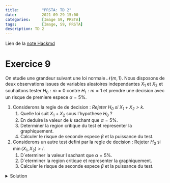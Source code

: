 ```yaml
---
title:          "PRSTA: TD 2"
date:           2021-09-29 15:00
categories:     [Image S9, PRSTA]
tags:           [Image, S9, PRSTA]
description: TD 2
---
```

Lien de la [note Hackmd](https://hackmd.io/@lemasymasa/B1HfQyzNF)

# Exercice 9

On etudie une grandeur suivant une loi normale $\mathcal N (m, 1)$. Nous disposons de deux observations issues de variables aleatoires independantes $X_1$ et $X_2$ et souhaitons tester $H_0 : m = 0$ contre $H_1 : m = 1$ et prendre une decision avec un risque de premiere espece $\alpha = 5\%$.

1. Considerons la regle de de decision : *Rejeter $H_0$ si $X_1 + X_2 \gt k$*.
    1. Quelle loi suit $X_1 + X_2$ sous l’hypothese $H_0$ ?
    2. En deduire la valeur de $k$ sachant que $\alpha = 5\%$.
    3. Determiner la region critique du test et representer la graphiquement.
    4. Calculer le risque de seconde espece $\beta$ et la puissance du test.
2. Considerons un autre test defini par la regle de decision : Rejeter $H_0$ si $\min(X_1, X_2) \gt l$.
    1. D´eterminer la valeur l sachant que $\alpha = 5\%$.
    2. D´eterminer la region critique et representer la graphiquement.
    3. Calculer le risque de seconde espece $\beta$ et la puissance du test.

<details markdown="1"><summary>Solution</summary>
1.

$X_1$ suit $\mathcal N(m,1)$ et $X_2$ suit $\mathcal N(m,1)$, on a $X_1$ indépendant à $X_2$ donc $X_1 + X_2$ suit $\mathcal N(2m,2)$.

2.

$$
\alpha=P(\underbrace{\text{rejeter } H_0}_{\color{red}{X_1+X_2\gt k}} \vert \underbrace{H_{0} \text{ vraie}}_{\color{red}{X_1+X_2\sim\mathcal N(2m,2)}})\\
\color{red}{\begin{aligned}
V(X_1+X_2) &= E((X_1+X_2)^2)\\
&= E(X_1^2)+E(X_2^2) + 2E(X_1X_2)\\
&= \color{black}{\boxed{\color{red}{2}}} + \underbrace{2E(X_1)E(X_2)}_{\color{black}{=0}}
\end{aligned}}
$$

![](https://i.imgur.com/DKfmtwZ.png)

$$
\color{red}{
\begin{aligned}
\alpha&= P(\text{rejeter } H_0\vert H_1\text{ vraie})\\
&= P(X_1+X_2\gt k\vert X_1+X_2\sim\mathcal N(0,2))\\
&= P(\frac{X_1+X_2}{\sqrt{2}}\gt\frac{k}{\sqrt{2}}\vert X_1+X_2\sim\mathcal N(0,2))
\end{aligned}
}
$$

Sous l'hypothese $(H_0)$

$$
\frac{X_1+X_2}{\sqrt{2}}\sim\mathcal N(0,1)\\
0,05 =\alpha=P(U\gt\frac{k}{\sqrt{2}})
$$

$$\frac{k}{\sqrt(2)} = 1.64 \text{ (par la table normale on cherche 0.95)} \\
\text{Donc, } k = 2.32$$

3.

On cherche la région critique tq on rejette $H_0$ soit $X_1 + X_2 \gt 2.32$

$$
\{(x_1,x_2)\in\mathbb R^2\vert x_1+x_2\gt 2.32\}
$$

*Qu'est-ce qu'on fait en premier ?*
> On ouvre Geogebra xdd

Comme en ocvx, on trace eq1: $x_1 + x_2 - 2.32 = 0$

![](https://i.imgur.com/jyVmi6C.png)

4.

*Rappel : **Risque de second espece** : $H_1$ soit vrai alors qu'on garde $H_0$*
On veut donc $X_1 + X_2 \le k = 2.32$ et $X_1$ et $X_2$ suivent $\mathcal N(m=1,1)$
On cherche donc $\beta = P(\text{accepter} H_0 | H_1 vraie)$

$$
\beta = P(X_1+X_2\le k\vert m=1)\\
\frac{X_1+X_2-2}{\sqrt{2}}\sim\mathcal N(0,1)\quad\text{sou l'hypothese } H_1$$
$$
\begin{aligned}
\beta&=P(U\le\frac{k-2}{\sqrt{2}})\\
&=P(U\le0.23)\\
&=0.59
\end{aligned}\\
\color{green}{\boxed{\beta\simeq 0.59}}
$$

On a fait une erreur majeure du point de vue modelisation: on a prit un $\alpha$ trop petit

La puissance de test est $1-0.59=\boxed{0.41}$

## 2ème partie

1.
$$
\begin{aligned}
\alpha&=P(\text{rejeter } H_0\vert H_0\text{ vraie})\\
&= P(\min(X_1,X_2)\gt l\vert m=0)\\
&= P(\{X_1\gt l\}\cap\{X_1\gt l\}\vert m=0)\\
&= P(U\gt l)^2 \quad\text{ou } U\sim\mathcal N(0,1)\text{ car } X_1 \text{ et } X_2\sim\mathcal N(0,1)
\end{aligned}\\
\color{red}{0.05 = P(U\gt l)^2\\
P(U\gt l)=\sqrt{0.05}\simeq 0.22
}
$$

Donc, d'apres la table:

$$
l\simeq0.77
$$

2.

$$
\{(X_1,X_2)\in\mathbb R^2\vert\min(X_1,X_2)\gt 0.77\}
$$

![](https://i.imgur.com/CaEhpu1.png)

3.

On a un probleme: $P(\min(X_1,X_2)\le l)$

$$
\begin{aligned}
\beta&= P(\text{Accepter }H_0\vert H_1\text{ vraie})\\
&= P(\min(X_1,X_2)\le l\vert H_1\text{ vraie})\\
&= 1-P(\min(X_1,X_2)\gt l\vert H_1\text{ vraie})
\end{aligned}
$$

$$
color{red}{
\begin{aligned}
\beta&= 1-P(\{X_1\gt l\}\cap \{X_2\gt l\}\vert H_1\text{ vraie})\\
&= 1-P(X_1\gt l\vert H_1\text{ vraie})^2\quad X_1\text{ et } X_2 \sim\mathcal N(1,1)
\end{aligned}
}
$$

Sous $(H_1)$, $X_1$ et $X_2$ suivent une loi $\mathcal N(1,1)$

Donc $U=X_1-1\sim\mathcal N(0,1)$ sous $(H_1)$

$$
\begin{aligned}
\beta &=1-P(X_1-1\gt 0.77-1)^2\\
&= 1-P(U\gt -0.23)^2\\
&\simeq 1-0.59^2\\
&\simeq 0.65
\end{aligned}
$$
La puissance du test est $1-\beta = 1 - 0.65 = \boxed{0.35}$

</details>